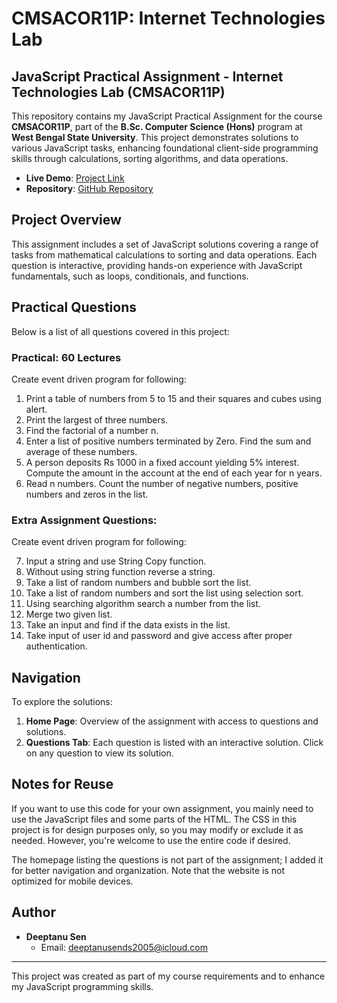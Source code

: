 # CMSACOR11P: Internet Technologies Lab
## JavaScript Practical Assignment - Internet Technologies Lab (CMSACOR11P)

This repository contains my JavaScript Practical Assignment for the course **CMSACOR11P**, part of the **B.Sc. Computer Science (Hons)** program at **West Bengal State University**. This project demonstrates solutions to various JavaScript tasks, enhancing foundational client-side programming skills through calculations, sorting algorithms, and data operations.

- **Live Demo**: [Project Link](https://deeptanu2005.github.io/Internet-Technologies-Lab/)
- **Repository**: [GitHub Repository](https://github.com/Deeptanu2005/Internet-Technologies-Lab)

## Project Overview

This assignment includes a set of JavaScript solutions covering a range of tasks from mathematical calculations to sorting and data operations. Each question is interactive, providing hands-on experience with JavaScript fundamentals, such as loops, conditionals, and functions.

## Practical Questions
Below is a list of all questions covered in this project:

### Practical: 60 Lectures
Create event driven program for following:

1. Print a table of numbers from 5 to 15 and their squares and cubes using alert.
2. Print the largest of three numbers.
3. Find the factorial of a number n.
4. Enter a list of positive numbers terminated by Zero. Find the sum and average of these numbers.
5. A person deposits Rs 1000 in a fixed account yielding 5% interest. Compute the amount in the account at the end of each year for n years.
6. Read n numbers. Count the number of negative numbers, positive numbers and zeros in the list.

### Extra Assignment Questions:
Create event driven program for following:

7. Input a string and use String Copy function.
8. Without using string function reverse a string.
9. Take a list of random numbers and bubble sort the list.
10. Take a list of random numbers and sort the list using selection sort.
11. Using searching algorithm search a number from the list.
12. Merge two given list.
13. Take an input and find if the data exists in the list.
14. Take input of user id and password and give access after proper authentication.

## Navigation

To explore the solutions:

1. **Home Page**: Overview of the assignment with access to questions and solutions.
2. **Questions Tab**: Each question is listed with an interactive solution. Click on any question to view its solution.

## Notes for Reuse

If you want to use this code for your own assignment, you mainly need to use the JavaScript files and some parts of the HTML. The CSS in this project is for design purposes only, so you may modify or exclude it as needed. However, you're welcome to use the entire code if desired. 

The homepage listing the questions is not part of the assignment; I added it for better navigation and organization. Note that the website is not optimized for mobile devices.

## Author

- **Deeptanu Sen**  
  - Email: [deeptanusends2005@icloud.com](mailto:deeptanusends2005@icloud.com)

---

This project was created as part of my course requirements and to enhance my JavaScript programming skills.
